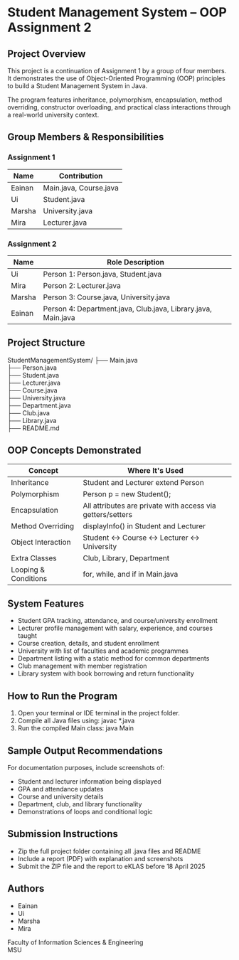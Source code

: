 # Student Management System – OOP Assignment 2

## Project Overview
This project is a continuation of Assignment 1 by a group of four members. It demonstrates the use of Object-Oriented Programming (OOP) principles to build a Student Management System in Java.

The program features inheritance, polymorphism, encapsulation, method overriding, constructor overloading, and practical class interactions through a real-world university context.

## Group Members & Responsibilities

### Assignment 1
| Name     | Contribution                  |
|----------|-------------------------------|
| Eainan   | Main.java, Course.java        |
| Ui       | Student.java                  |
| Marsha   | University.java               |
| Mira     | Lecturer.java                 |

### Assignment 2
| Name     | Role Description                             |
|----------|----------------------------------------------|
| Ui       | Person 1: Person.java, Student.java          |
| Mira     | Person 2: Lecturer.java                      |
| Marsha   | Person 3: Course.java, University.java       |
| Eainan   | Person 4: Department.java, Club.java, Library.java, Main.java |

## Project Structure
StudentManagementSystem/
├── Main.java  
├── Person.java  
├── Student.java  
├── Lecturer.java  
├── Course.java  
├── University.java  
├── Department.java  
├── Club.java  
├── Library.java  
├── README.md  

## OOP Concepts Demonstrated

| Concept            | Where It's Used                           |
|--------------------|--------------------------------------------|
| Inheritance        | Student and Lecturer extend Person         |
| Polymorphism       | Person p = new Student();                  |
| Encapsulation      | All attributes are private with access via getters/setters |
| Method Overriding  | displayInfo() in Student and Lecturer      |
| Object Interaction | Student ↔ Course ↔ Lecturer ↔ University   |
| Extra Classes      | Club, Library, Department                  |
| Looping & Conditions | for, while, and if in Main.java           |

## System Features
- Student GPA tracking, attendance, and course/university enrollment
- Lecturer profile management with salary, experience, and courses taught
- Course creation, details, and student enrollment
- University with list of faculties and academic programmes
- Department listing with a static method for common departments
- Club management with member registration
- Library system with book borrowing and return functionality

## How to Run the Program

1. Open your terminal or IDE terminal in the project folder.
2. Compile all Java files using:
   javac *.java
3. Run the compiled Main class:
   java Main

## Sample Output Recommendations
For documentation purposes, include screenshots of:
- Student and lecturer information being displayed
- GPA and attendance updates
- Course and university details
- Department, club, and library functionality
- Demonstrations of loops and conditional logic

## Submission Instructions
- Zip the full project folder containing all .java files and README
- Include a report (PDF) with explanation and screenshots
- Submit the ZIP file and the report to eKLAS before 18 April 2025

## Authors
- Eainan  
- Ui  
- Marsha  
- Mira  

Faculty of Information Sciences & Engineering  
MSU
